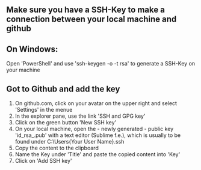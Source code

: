 ## Make sure you have a SSH-Key to make a connection between your local machine and github

## On Windows:

Open 'PowerShell' and use 'ssh-keygen -o -t rsa' to generate a SSH-Key on your machine

## Got to Github and add the key

1. On github.com, click on your avatar on the upper right and select 'Settings' in the menue
2. In the explorer pane, use the link 'SSH and GPG key'
3. Click on the green button 'New SSH key'
4. On your local machine, open the - newly generated - public key 'id_rsa_.pub' with a text editor (Sublime f.e.), which is usually to be found
under C:\Users\{Your User Name}\.ssh
5. Copy the content to the clipboard
6. Name the Key under 'Title' and paste the copied content into 'Key'
7. Click on 'Add SSH key'

